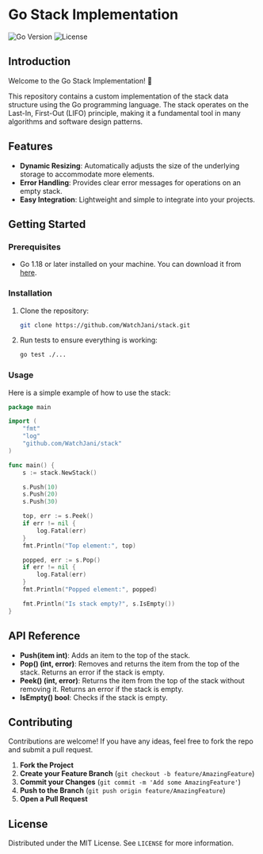 # Go Stack Implementation

![Go Version](https://img.shields.io/badge/Go-1.18%2B-blue)
![License](https://img.shields.io/badge/License-MIT-green)

## Introduction

Welcome to the Go Stack Implementation! 🎉

This repository contains a custom implementation of the stack data structure using the Go programming language. The stack operates on the Last-In, First-Out (LIFO) principle, making it a fundamental tool in many algorithms and software design patterns.

## Features

- **Dynamic Resizing**: Automatically adjusts the size of the underlying storage to accommodate more elements.
- **Error Handling**: Provides clear error messages for operations on an empty stack.
- **Easy Integration**: Lightweight and simple to integrate into your projects.

## Getting Started

### Prerequisites

- Go 1.18 or later installed on your machine. You can download it from [here](https://golang.org/dl/).

### Installation

1. Clone the repository:

    ```bash
    git clone https://github.com/WatchJani/stack.git
    ```

2. Run tests to ensure everything is working:

    ```bash
    go test ./...
    ```

### Usage

Here is a simple example of how to use the stack:

```go
package main

import (
    "fmt"
    "log"
    "github.com/WatchJani/stack"
)

func main() {
    s := stack.NewStack()

    s.Push(10)
    s.Push(20)
    s.Push(30)

    top, err := s.Peek()
    if err != nil {
        log.Fatal(err)
    }
    fmt.Println("Top element:", top)

    popped, err := s.Pop()
    if err != nil {
        log.Fatal(err)
    }
    fmt.Println("Popped element:", popped)

    fmt.Println("Is stack empty?", s.IsEmpty())
}
```

## API Reference

- **Push(item int)**: Adds an item to the top of the stack.
- **Pop() (int, error)**: Removes and returns the item from the top of the stack. Returns an error if the stack is empty.
- **Peek() (int, error)**: Returns the item from the top of the stack without removing it. Returns an error if the stack is empty.
- **IsEmpty() bool**: Checks if the stack is empty.

## Contributing

Contributions are welcome! If you have any ideas, feel free to fork the repo and submit a pull request.

1. **Fork the Project**
2. **Create your Feature Branch** (`git checkout -b feature/AmazingFeature`)
3. **Commit your Changes** (`git commit -m 'Add some AmazingFeature'`)
4. **Push to the Branch** (`git push origin feature/AmazingFeature`)
5. **Open a Pull Request**

## License

Distributed under the MIT License. See `LICENSE` for more information.
